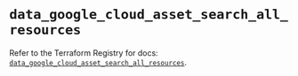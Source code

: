 # `data_google_cloud_asset_search_all_resources`

Refer to the Terraform Registry for docs: [`data_google_cloud_asset_search_all_resources`](https://registry.terraform.io/providers/hashicorp/google/6.30.0/docs/data-sources/cloud_asset_search_all_resources).
